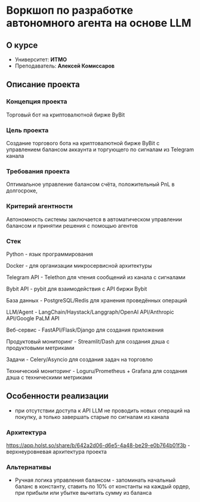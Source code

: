 # Воркшоп по разработке автономного агента на основе LLM

## О курсе
- Университет: __ИТМО__
- Преподаватель: __Алексей Комиссаров__



## Описание проекта 

### Концепция проекта
Торговый бот на криптовалютной бирже ByBit


### Цель проекта
Создание торгового бота на криптовалютной бирже ByBit с управлением балансом аккаунта и торгующего по сигналам из Telegram канала


### Требования проекта
Оптимальное управление балансом счёта, положительный PnL в долгосроке, 


### Критерий агентности
Автономность системы заключается в автоматическом управлении балансом и принятии решения с помощью агентов


### Стек

Python - язык программирования

Docker - для организации микросервисной архитектуры

Telegram API - Telethon для чтения сообщений из канала с сигналами

Bybit API - pybit для взаимодействия с API биржи Bybit

База данных - PostgreSQL/Redis для хранения проведённых операций

LLM/Agent - LangChain/Haystack/Langgraph/OpenAI API/Anthropic API/Google PaLM API

Веб-сервис - FastAPI/Flask/Django для создания приложения

Продуктовый мониторинг - Streamlit/Dash для создания дэша с продуктовыми метриками

Задачи - Celery/Asyncio для создания задач на торговлю

Технический мониторинг - Loguru/Prometheus + Grafana  для создания дэша с техническими метриками



## Особенности реализации

- при отсутствии доступа к API LLM не проводить новых операций на покупку, а только завершать старые по сигналам из канала



### Архитектура

https://app.holst.so/share/b/642a2d06-d6e5-4a48-be29-e0b764b01f3b - верхнеуровневая архитектура проекта



### Альтернативы

- Ручная логика управления балансом - запоминать начальный баланс в константу, ставить по 10% от константы на каждый ордер, при прибыли или убытке вычитать сумму из баланса
